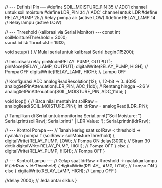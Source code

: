 // --- Definisi Pin ---
#define SOIL_MOISTURE_PIN 35   // ADC1 channel untuk soil moisture
#define LDR_PIN            34   // ADC1 channel untuk LDR
#define RELAY_PUMP         25   // Relay pompa air (active LOW)
#define RELAY_LAMP         14   // Relay lampu (active LOW)

// --- Threshold (kalibrasi via Serial Monitor) ---
const int soilMoistureThreshold = 3000;  
const int ldrThreshold          = 1800;  

void setup() {
  // Mulai serial untuk kalibrasi
  Serial.begin(115200);

  // Inisialisasi relay
  pinMode(RELAY_PUMP, OUTPUT);
  pinMode(RELAY_LAMP, OUTPUT);
  digitalWrite(RELAY_PUMP, HIGH);  // Pompa OFF
  digitalWrite(RELAY_LAMP, HIGH);  // Lampu OFF

  // Konfigurasi ADC
  analogReadResolution(12);                         // 12-bit → 0..4095
  analogSetPinAttenuation(LDR_PIN, ADC_11db);       // Rentang hingga ~2.6 V
  analogSetPinAttenuation(SOIL_MOISTURE_PIN, ADC_11db);
}

void loop() {
  // Baca nilai mentah
  int soilRaw = analogRead(SOIL_MOISTURE_PIN);
  int ldrRaw  = analogRead(LDR_PIN);

  // Tampilkan di Serial untuk monitoring
  Serial.print("Soil Moisture: "); Serial.print(soilRaw);
  Serial.print(" | LDR Value: ");    Serial.println(ldrRaw);

  // --- Kontrol Pompa ---
  // Tanah kering saat soilRaw < threshold → nyalakan pompa
  if (soilRaw > soilMoistureThreshold) {
    digitalWrite(RELAY_PUMP, LOW);   // Pompa ON
    delay(3000);                    // Siram 30 detik
    digitalWrite(RELAY_PUMP, HIGH);  // Pompa OFF
  } else {
    digitalWrite(RELAY_PUMP, HIGH);  // Pompa OFF
  }

  // --- Kontrol Lampu ---
  // Gelap saat ldrRaw > threshold → nyalakan lampu
  if (ldrRaw > ldrThreshold) {
    digitalWrite(RELAY_LAMP, LOW);   // Lampu ON
  } else {
    digitalWrite(RELAY_LAMP, HIGH);  // Lampu OFF
  }

  //delay(2000); // Jeda antar siklus
}
